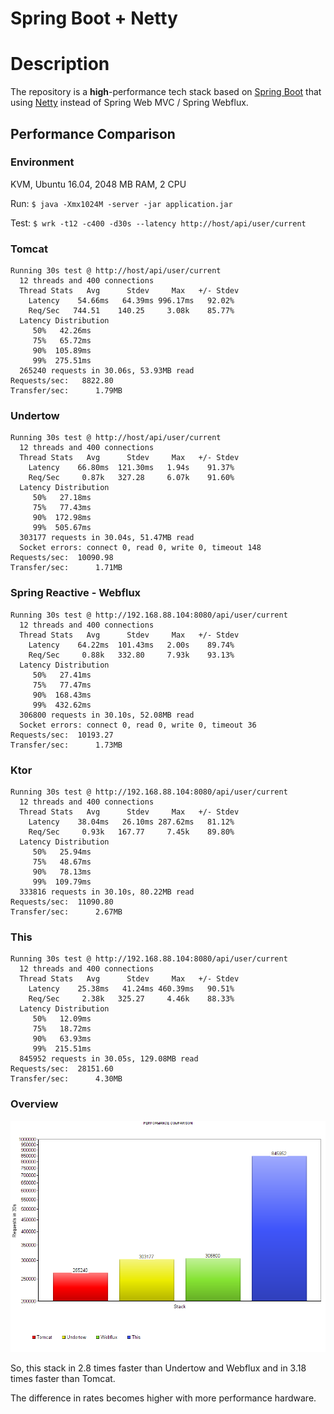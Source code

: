 # Spring Boot + Netty

# Description

The repository is a **high**-performance tech stack based on [Spring Boot](https://projects.spring.io/spring-boot/) 
that using [Netty](https://netty.io/) instead of Spring Web MVC / Spring Webflux.


## Performance Comparison

### Environment

KVM, Ubuntu 16.04, 2048 MB RAM, 2 CPU

Run: `$ java -Xmx1024M -server -jar application.jar`

Test: `$ wrk -t12 -c400 -d30s --latency http://host/api/user/current`

### Tomcat

```
Running 30s test @ http://host/api/user/current
  12 threads and 400 connections
  Thread Stats   Avg      Stdev     Max   +/- Stdev
    Latency    54.66ms   64.39ms 996.17ms   92.02%
    Req/Sec   744.51    140.25     3.08k    85.77%
  Latency Distribution
     50%   42.26ms
     75%   65.72ms
     90%  105.89ms
     99%  275.51ms
  265240 requests in 30.06s, 53.93MB read
Requests/sec:   8822.80
Transfer/sec:      1.79MB
```


### Undertow

```
Running 30s test @ http://host/api/user/current
  12 threads and 400 connections
  Thread Stats   Avg      Stdev     Max   +/- Stdev
    Latency    66.80ms  121.30ms   1.94s    91.37%
    Req/Sec     0.87k   327.28     6.07k    91.60%
  Latency Distribution
     50%   27.18ms
     75%   77.43ms
     90%  172.98ms
     99%  505.67ms
  303177 requests in 30.04s, 51.47MB read
  Socket errors: connect 0, read 0, write 0, timeout 148
Requests/sec:  10090.98
Transfer/sec:      1.71MB
```

### Spring Reactive - Webflux

```
Running 30s test @ http://192.168.88.104:8080/api/user/current
  12 threads and 400 connections
  Thread Stats   Avg      Stdev     Max   +/- Stdev
    Latency    64.22ms  101.43ms   2.00s    89.74%
    Req/Sec     0.88k   332.80     7.93k    93.13%
  Latency Distribution
     50%   27.41ms
     75%   77.47ms
     90%  168.43ms
     99%  432.62ms
  306800 requests in 30.10s, 52.08MB read
  Socket errors: connect 0, read 0, write 0, timeout 36
Requests/sec:  10193.27
Transfer/sec:      1.73MB
```

### Ktor
```
Running 30s test @ http://192.168.88.104:8080/api/user/current
  12 threads and 400 connections
  Thread Stats   Avg      Stdev     Max   +/- Stdev
    Latency    38.04ms   26.10ms 287.62ms   81.12%
    Req/Sec     0.93k   167.77     7.45k    89.80%
  Latency Distribution
     50%   25.94ms
     75%   48.67ms
     90%   78.13ms
     99%  109.79ms
  333816 requests in 30.10s, 80.22MB read
Requests/sec:  11090.80
Transfer/sec:      2.67MB
```

### This

```
Running 30s test @ http://192.168.88.104:8080/api/user/current
  12 threads and 400 connections
  Thread Stats   Avg      Stdev     Max   +/- Stdev
    Latency    25.38ms   41.24ms 460.39ms   90.51%
    Req/Sec     2.38k   325.27     4.46k    88.33%
  Latency Distribution
     50%   12.09ms
     75%   18.72ms
     90%   63.93ms
     99%  215.51ms
  845952 requests in 30.05s, 129.08MB read
Requests/sec:  28151.60
Transfer/sec:      4.30MB
```

### Overview

![Diagram](docs/performance-diagram.png)

So, this stack in 2.8 times faster than Undertow and Webflux and in 3.18 times faster than Tomcat.

The difference in rates becomes higher with more performance hardware.